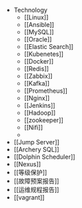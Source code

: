 - Technology
	- [[Linux]]
	- [[Ansible]]
	- [[MySQL]]
	- [[Oracle]]
	- [[Elastic Search]]
	- [[Kubenetes]]
	- [[Docker]]
	- [[Redis]]
	- [[Zabbix]]
	- [[Kafka]]
	- [[Prometheus]]
	- [[Nginx]]
	- [[Jenkins]]
	- [[Hadoop]]
	- [[zookeeper]]
	- [[Nifi]]
	-
- [[Jump Server]]
- [[Archery SQL]]
- [[Dolphin Scheduler]]
- [[Nexus]]
- [[等级保护]]
- [[故障预案报告]]
- [[运维规程报告]]
- [[vagrant]]